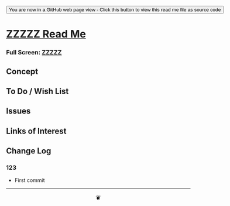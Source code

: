 <span style=display:none; >[You are now in a GitHub source code view - click this link to view Read Me file as a web page]( https://theo-armour.github.io/2020/xxxxx/readme.html  "View file as a web page." ) </span>

<div><input type=button onclick=window.location.href="https://github.com/theo-armour/2020/tree/master/xxxxx/";
value='You are now in a GitHub web page view - Click this button to view this read me file as source code' ></div>


# [ZZZZZ Read Me]( https://theo-armour.github.io/2020/xxxxx/readme.html )

<!--@@@
<iframe src=https://theo-armour.github.io/2020/xxxxx height=500px width=100% ></iframe>
_ZZZZZ_
@@@-->

### Full Screen: [ZZZZZ]( https://theo-armour.github.io/2020/xxxxx/ )


## Concept


## To Do / Wish List


## Issues


## Links of Interest


## Change Log


### 123

* First commit


***

<center title="hello!" ><a href=javascript:window.scrollTo(0,0); style=font-size:2ch;text-decoration:none; > ❦ </a></center>
